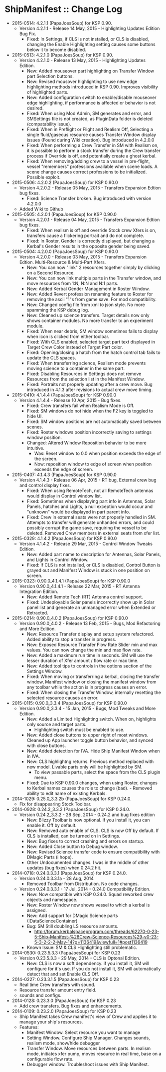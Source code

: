 # ShipManifest :: Change Log

* 2015-0514: 4.2.1.1 (PapaJoesSoup) for KSP 0.90.
	+ Version 4.2.1.1 - Release 14 May, 2015 - Highlighting Updates Edition Bug Fix.
		- Fixed:  In Settings, if CLS is not installed, or CLS is disabled, changing the Enable Highlighting setting causes some buttons below it to become disabled.
* 2015-0513: 4.2.1.0 (PapaJoesSoup) for KSP 0.90.
	+ Version 4.2.1.0 - Release 13 May, 2015 - Highlighting Updates Edition.
		- New:  Added mouseover part highlighting on Transfer Window part Selection buttons.
		- New:  Revised mousover highlighting to use new edge highlighting methods introduced in KSP 0.90.  Improves visibility of highlighted parts.
		- New:  Added configuration switch to enable/disable mouseover edge highlighting, if performance is affected or behavior is not desired.
		- Fixed:  When using Mod Admin, SM generates and error, and SMSettings file is not created, as PluginData folder is deleted (compatability issue).
		- Fixed:  When in Preflight or Flight and Realism Off, Selecting a single fluid/gaseous resource causes Transfer Window display issues (Found during Wiki creation).  Bug introduced in 4.2.0.0
		- Fixed:  When performing a Crew Transfer in SM with Realism on, it is possible to perform a stock transfer during the Crew transfer process if Override is off, and potentially create a ghost kerbal.
		- Fixed:  When removing/adding crew to a vessel in pre-flight, vessel "remembers" professions available when scene loads.  A scene change causes correct professions to be initialized. Possible exploit.
* 2015-0506: 4.2.0.2 (PapaJoesSoup) for KSP 0.90.0
	+ Version 4.2.0.2 - Release 05 May, 2015 - Transfers Expansion Edtion bug fixes.
		- Fixed:  Science Transfer broken.  Bug introduced with version 4.2.0.0
	+ Added Wiki to Github
* 2015-0505: 4.2.0.1 (PapaJoesSoup) for KSP 0.90.0
	+ Version 4.2.0.1 - Release 04 May, 2015 - Transfers Expansion Edtion bug fixes.
		- Fixed:  When realism is off and override Stock crew Xfers is on, transfers cause a flickering portrait and do not complete.
		- Fixed:  In Roster, Gender is correctly displayed, but changing a Kerbal's Gender results in the opposite gender being saved.
* 2015-0504: 4.2.0.0 (PapaJoesSoup) for KSP 0.90.0
	+ Version 4.2.0.0 - Release 03 May, 2015 - Transfers Expansion Edtion. Multi-Resource & Multi-Part Xfers.
		- New: You can now "link" 2 resources together simply by clicking on a Second Resource.
		- New: You can now link multiple parts in the Transfer window, and move resources from 1:N, N:N and N:1 parts.
		- New: Added Kerbal Gender Management in Roster Window.
		- New: Added Revert profession renaming feature to Roster for removing the ascii "1"s from game save.  For mod compatibility.
		- New: Changed config file from xml to json style.  No more spamming the KSP debug log.
		- New: Cleaned up science transfers.  Target details now only shows container modules. No more transfer to an experiment module.
		- Fixed:  When  near debris, SM window sometimes fails to display when icon is clicked from either toolbar.
		- Fixed:  With CLS enabled, selected target part text displayed in Target Crew Color instead of Target Part color.
		- Fixed:  Opening/closing a hatch from the hatch control tab fails to update the CLS spaces.
		- Fixed:  When transferring science, Realism mode prevents moving science to a container in the same part.
		- Fixed:  Disabling Resources in Settings does not remove Resources from the selection list in the Manifest Window.
		- Fixed:  Portraits not properly updating after a crew move.  Bug introduced in 4.1.3 after revisions to actual crew move timing.
* 2015-0410: 4.1.4.4 (PapaJoesSoup) for KSP 0.90.0
	+ Version 4.1.4.4 - Release 10 Apr, 2015 - Bug fixes.
		- Fixed:  Crew transfers fail when Realism Mode is Off.
		- Fixed:  SM windows do not hide when the F2 key is toggled to hide UI.
		- Fixed:  SM window positions are not automatically saved between scenes.
		- Fixed:  Roster windows position incorrectly saving to settings window position.
		- Changed:  Altered Window Reposition behavior to be more intuitive.
			- Was:  Reset window to 0.0 when position exceeds the edge of the screen.
			- Now:  reposition window to edge of screen when position exceeds the edge of screen.
* 2015-0407: 4.1.4.3 (PapaJoesSoup) for KSP 0.90.0
	+ Version 4.1.4.3 - Release 06 Apr, 2015 - RT bug, External crew bug and control display fixes.
		- Fixed: When using RemoteTech, not all RemoteTech antennas would display in Control window list.
		- Fixed: Sometimes when displaying part info in Antennas, Solar Panels, hatches and Lights, a null exception would occur and "unknown" would be displayed in part parent info.
		- Fixed: Crew in external seats were not properly handled in SM. Attempts to transfer will generate unhanded errors, and could possibly corrupt the game save, requiring the vessel to be deleted.  Removed Crew members in external seats from xfer list.
* 2015-0329: 4.1.4.2 (PapaJoesSoup) for KSP 0.90.0
	+ Version 4.1.4.2 - Release 29 Mar, 2015 - Control Window Tweaks Edition.
		- New: Added part name to description for Antennas, Solar Panels, and Lights in Control Window.
		- Fixed: If CLS is not installed, or CLS is disabled, Control Button is grayed out and Manifest Window is stuck in one position on screen.
* 2015-0323: 0.90.0_4.1.4.1 (PapaJoesSoup) for KSP 0.90.0
	+ Version 0.90.0_4.1.4.1 - Release 22 Mar, 2015 - RT Antenna Integration Edition.
		- New:  Added Remote Tech (RT) Antenna control support.
		- Fixed:  Undeployable Solar panels incorrectly show up in Solar panel list and generate an unmanaged error when Extended or Retracted.
* 2015-0214: 0.90.0_4.0.2 (PapaJoesSoup) for KSP 0.90.0
	+ Version 0.90.0_4.0.2 - Release 13 Feb, 2015 - Bugs, Mod Refactoring and More Edition.
		- New:  Resource Transfer display and setup system refactored.  Added ability to stop a transfer in progress.
		- New:  Exposed Resource Transfer Flow Rate Slider min and max values. You can now change the min and max flow rate.
		- New:  Added a maximum run time in seconds. SM will use the lesser duration of Xfer amount / flow rate or max time.
		- New:  Added tool tips to  controls in the options section of the Settings Window.
		- Fixed:  When moving or transferring a kerbal, closing the transfer window, Manifest window or closing the manifest window from any toolbar while the action is in progress causes an error.
		- Fixed:  When closing the Transfer Window, internally resetting the selected resource causes an error.
* 2015-0115: 0.90.0_3.3.4 (PapaJoesSoup) for KSP 0.90.0
	+ Version 0.90.0_3.3.4 - 15 Jan, 2015 - Bugs, Mod Tweaks and More Edition.
		- New:  Added a Limited Highlighting switch.  When on, highlights only source and target parts.
			- Highlighting switch must be enabled to use.
		- New:  Added close buttons to upper right of most windows.  Cleaned up App launcher toggle button behavior, and synced with close buttons.
		- New:  Added detection for IVA. Hide Ship Manifest Window when in IVA.
		- New:  CLS highlightng returns.  Previous method replaced with new model. Livable parts only will be highlighted by SM.
			- To view passable parts, select the space from the CLS plugin menu.
		- Fixed:  Due to KSP 0.90.0 changes, when using Roster, changes to Kerbal names causes the role to change (bad).
				- Removed ability to edit name of existing Kerbals.
* 2014-1029: 0.25.0_3.3.2b (PapaJoesSoup) for KSP 0.24.0.
	+ Fix for disappearing Stock Toolbar.
* 2014-0928: 0.24.2_3.3.2 (PapaJoesSoup) for KSP 0.24.0.
	+ Version 0.24.2_3.3.2 - 28 Sep, 2014 - 0.24.2 and bug fixes edition
		- New:  Blizzy Toolbar is now optional.  If you install it, you can enable it.  Off by default.
		- New:  Removed auto enable of CLS.  CLS is now Off by default.  If CLS is installed, can be turned on in Settings.
		- New:  Bug fixes to correct crashing and errors on startup.
		- New:  Added Close button to Debug window.
		- New:  Revised Science transfer code to ensure compatibility with DMagic Parts (i hope).
		- Other Undocumented changes.  I was in the middle of other updates (bug fixes) when 0.24.2 hit.
* 2014-0718: 0.24.0.3.3.1 (PapaJoesSoup) for KSP 0.24.0.
	+ Version 0.24.0.3.3.1a - 28 Aug, 2014
		- Removed Toolbar from Distribution. No code changes.
	+ Version 0.24.0.3.3.1 - 17 Jul, 2014 - 0.24.0 Compatibility Edition.
		- New:  Now compatible with KSP 0.24.0. Squad reworked crew objects and namespace.
		- New:  Roster Window now shows vessel to which a kerbal is assigned.
		- New:  Add support for DMagic Science parts (IDataScienceContainer)
		- Bug:  SM Still doubling LS resource amounts.
			- http://forum.kerbalspaceprogram.com/threads/62270-0-23-5-Ship-Manifest-%28Crew-Science-Resources%29-v0-23-5-3-2-2-2-May-14?p=1136419&viewfull=1#post1136419
		- Known Issue:  SM & CLS Highlighting still problematic.
* 2014-0530: 0.23.5.3.3 (PapaJoesSoup) for KSP 0.23
	+ Version 0.23.5.3.3 - 29 May, 2014 - CLS is Optonal Edition.
		- New:  CLS is now a soft dependency.  if you install it, SM will configure for it's use.  If you do not install it, SM will automatically detect that and set Enable CLS Off.
* 2014-0227: 0.23.3.1.5 (PapaJoesSoup) for KSP 0.23
	+ Real time Crew transfers with sound.
	+ Resource transfer amount entry field.
	+ sounds and configs.
* 2014-0128: 0.23.3.0 (PapaJoesSoup) for KSP 0.23
	+ Add crew transfers.  Bug fixes and enhancements.
* 2014-0109: 0.23.2.0 (PapaJoesSoup) for KSP 0.23
	+ Ship Manifest takes Crew manifest's view of Crew and applies it to manage your ship's resources.
	+ Features:
		- Manifest Window. Select resource you want to manage
		- Setting Window. Configure Ship Manager. Changes sounds, realism mode, show/hide debugger
		- Transfer Window. Move resources between parts. In realism mode, initiates xfer pump, moves resource in real time, base on a configurable flow rate.
		- Debugger window. Troubleshoot issues with Ship Manifest.
